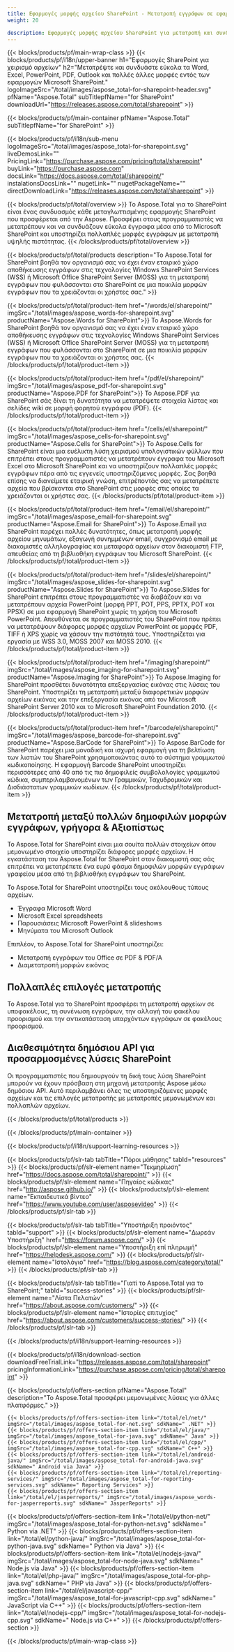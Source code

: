 ```yaml
---
title: Εφαρμογές μορφής αρχείου SharePoint - Μετατροπή εγγράφων σε εφαρμογές SharePoint 
weight: 20

description: Εφαρμογές μορφής αρχείου SharePoint για μετατροπή και συνδυασμό των μορφών εγγράφων του Word Excel PDF PowerPoint email και απεικόνισης στο Microsoft SharePoint
---
```


{{< blocks/products/pf/main-wrap-class >}}
{{< blocks/products/pf/i18n/upper-banner h1="Εφαρμογές SharePoint για χειρισμό αρχείων" h2="Μετατρέψτε και συνδυάστε εύκολα τα Word, Excel, PowerPoint, PDF, Outlook και πολλές άλλες μορφές εντός των εφαρμογών Microsoft SharePoint." logoImageSrc="/total/images/aspose_total-for-sharepoint-header.svg" pfName="Aspose.Total" subTitlepfName="for SharePoint" downloadUrl="https://releases.aspose.com/total/sharepoint" >}}

{{< blocks/products/pf/main-container pfName="Aspose.Total" subTitlepfName="for SharePoint" >}}

{{< blocks/products/pf/i18n/sub-menu logoImageSrc="/total/images/aspose_total-for-sharepoint.svg" liveDemosLink="" PricingLink="https://purchase.aspose.com/pricing/total/sharepoint" buyLink="https://purchase.aspose.com" docsLink="https://docs.aspose.com/total/sharepoint/" instalationsDocsLink="" nugetLink="" nugetPackageName="" directDownloadLink="https://releases.aspose.com/total/sharepoint" >}}

{{< blocks/products/pf/total/overview >}}
Το Aspose.Total για το SharePoint είναι ένας συνδυασμός κάθε μεταγλωττισμένης εφαρμογής SharePoint που προσφέρεται από την Aspose. Προσφέρει στους προγραμματιστές να μετατρέπουν και να συνδυάζουν εύκολα έγγραφα μέσα από το Microsoft SharePoint και υποστηρίζει πολλαπλές μορφές εγγράφων με μετατροπή υψηλής πιστότητας.
{{< /blocks/products/pf/total/overview >}}

{{< blocks/products/pf/total/products description="Το Aspose.Total for SharePoint βοηθά τον οργανισμό σας να έχει έναν εταιρικό χώρο αποθήκευσης εγγράφων στις τεχνολογίες Windows SharePoint Services (WSS) ή Microsoft Office SharePoint Server (MOSS) για τη μετατροπή εγγράφων που φυλάσσονται στο SharePoint σε μια ποικιλία μορφών εγγράφων που τα χρειάζονται οι χρήστες σας." >}}

{{< blocks/products/pf/total/product-item href="/words/el/sharepoint/" imgSrc="/total/images/aspose_words-for-sharepoint.svg" productName="Aspose.Words for SharePoint">}}
Το Aspose.Words for SharePoint βοηθά τον οργανισμό σας να έχει έναν εταιρικό χώρο αποθήκευσης εγγράφων στις τεχνολογίες Windows SharePoint Services (WSS) ή Microsoft Office SharePoint Server (MOSS) για τη μετατροπή εγγράφων που φυλάσσονται στο SharePoint σε μια ποικιλία μορφών εγγράφων που τα χρειάζονται οι χρήστες σας.
{{< /blocks/products/pf/total/product-item >}}

{{< blocks/products/pf/total/product-item href="/pdf/el/sharepoint/" imgSrc="/total/images/aspose_pdf-for-sharepoint.svg" productName="Aspose.PDF for SharePoint">}}
Το Aspose.PDF για SharePoint σάς δίνει τη δυνατότητα να μετατρέψετε στοιχεία λίστας και σελίδες wiki σε μορφή φορητού εγγράφου (PDF).
{{< /blocks/products/pf/total/product-item >}}

{{< blocks/products/pf/total/product-item href="/cells/el/sharepoint/" imgSrc="/total/images/aspose_cells-for-sharepoint.svg" productName="Aspose.Cells for SharePoint">}}
Το Aspose.Cells for SharePoint είναι μια ευέλικτη λύση χειρισμού υπολογιστικών φύλλων που επιτρέπει στους προγραμματιστές να μετατρέπουν έγγραφα του Microsoft Excel στο Microsoft SharePoint και να υποστηρίζουν πολλαπλές μορφές εγγράφων πέρα από τις εγγενείς υποστηριζόμενες μορφές. Σας βοηθά επίσης να διανείμετε εταιρική γνώση, επιτρέποντάς σας να μετατρέπετε αρχεία που βρίσκονται στο SharePoint στις μορφές στις οποίες τα χρειάζονται οι χρήστες σας.
{{< /blocks/products/pf/total/product-item >}}

{{< blocks/products/pf/total/product-item href="/email/el/sharepoint/" imgSrc="/total/images/aspose_email-for-sharepoint.svg" productName="Aspose.Email for SharePoint">}}
Το Aspose.Email για SharePoint παρέχει πολλές δυνατότητες, όπως μετατροπή μορφής αρχείου μηνυμάτων, εξαγωγή συνημμένων email, συγχρονισμό email με διακομιστές αλληλογραφίας και μεταφορά αρχείων στον διακομιστή FTP, απευθείας από τη βιβλιοθήκη εγγράφων του Microsoft SharePoint.
{{< /blocks/products/pf/total/product-item >}}

{{< blocks/products/pf/total/product-item href="/slides/el/sharepoint/" imgSrc="/total/images/aspose_slides-for-sharepoint.svg" productName="Aspose.Slides for SharePoint">}}
Το Aspose.Slides for SharePoint επιτρέπει στους προγραμματιστές να διαβάζουν και να μετατρέπουν αρχεία PowerPoint (μορφή PPT, POT, PPS, PPTX, POT και PPSX) σε μια εφαρμογή SharePoint χωρίς τη χρήση του Microsoft PowerPoint. Απευθύνεται σε προγραμματιστές του SharePoint που πρέπει να μετατρέψουν διάφορες μορφές αρχείων PowerPoint σε μορφές PDF, TIFF ή XPS χωρίς να χάσουν την πιστότητά τους. Υποστηρίζεται για εργασία με WSS 3.0, MOSS 2007 και MOSS 2010.
{{< /blocks/products/pf/total/product-item >}}

{{< blocks/products/pf/total/product-item href="/imaging/sharepoint/" imgSrc="/total/images/aspose_imaging-for-sharepoint.svg" productName="Aspose.Imaging for SharePoint">}}
Το Aspose.Imaging for SharePoint προσθέτει δυνατότητα επεξεργασίας εικόνας στις λύσεις του SharePoint. Υποστηρίζει τη μετατροπή μεταξύ διαφορετικών μορφών αρχείων εικόνας και την επεξεργασία εικόνας από τον Microsoft SharePoint Server 2010 και το Microsoft SharePoint Foundation 2010.
{{< /blocks/products/pf/total/product-item >}}

{{< blocks/products/pf/total/product-item href="/barcode/el/sharepoint/" imgSrc="/total/images/aspose_barcode-for-sharepoint.svg" productName="Aspose.BarCode for SharePoint">}}
Το Aspose.BarCode for SharePoint παρέχει μια μοναδική και ισχυρή εφαρμογή για τη βελτίωση των λιστών του SharePoint χρησιμοποιώντας αυτό το σύστημα γραμμωτού κωδικοποίησης. Η εφαρμογή Barcode SharePoint υποστηρίζει περισσότερες από 40 από τις πιο δημοφιλείς συμβολολογίες γραμμωτού κώδικα, συμπεριλαμβανομένων των Γραμμικών, Ταχυδρομικών και Δισδιάστατων γραμμικών κωδίκων.
{{< /blocks/products/pf/total/product-item >}}

<!--<p></p>-->
<div class="col-lg-12">
 <h2 class="h2title">
  <a class="anchor" id="features" name="features">
  </a>
  Μετατροπή μεταξύ πολλών δημοφιλών μορφών εγγράφων, γρήγορα &amp; Αξιοπίστως
 </h2>
 <p>
  Το Aspose.Total for SharePoint είναι μια σουίτα πολλών στοιχείων όπου μεμονωμένο στοιχείο υποστηρίζει διάφορες μορφές αρχείων. Η εγκατάσταση του Aspose.Total for SharePoint στον διακομιστή σας σάς επιτρέπει να μετατρέπετε ένα ευρύ φάσμα δημοφιλών μορφών εγγράφων γραφείου μέσα από τη βιβλιοθήκη εγγράφων του SharePoint.
 </p>
 <p>
  Το Aspose.Total for SharePoint υποστηρίζει τους ακόλουθους τύπους αρχείων.
 </p>
 <ul class="unstyled">
  <li>
   Έγγραφα Microsoft Word
  </li>
  <li>
   Microsoft Excel spreadsheets
  </li>
  <li>
   Παρουσιάσεις Microsoft PowerPoint &amp; slideshows
  </li>
  <li>
   Μηνύματα του Microsoft Outlook
  </li>
 </ul>
 <p>
  Επιπλέον, το Aspose.Total for SharePoint υποστηρίζει:
 </p>
 <ul class="unstyled">
  <li>
   Μετατροπή εγγράφων του Office σε PDF &amp; PDF/A
  </li>
  <li>
   Διαμετατροπή μορφών εικόνας
  </li>
 </ul>
</div>
<div class="col-lg-12">
 <h2 class="h2title">
  Πολλαπλές επιλογές μετατροπής
 </h2>
 <p>
  Το Aspose.Total για το SharePoint προσφέρει τη μετατροπή αρχείων σε υποφακέλους, τη συνένωση εγγράφων, την αλλαγή του φακέλου προορισμού και την αντικατάσταση υπαρχόντων εγγράφων σε φακέλους προορισμού.
 </p>
</div>
<div class="col-lg-12">
 <h2 class="h2title">
  Διαθεσιμότητα δημόσιου API για προσαρμοσμένες λύσεις SharePoint
 </h2>
 <p>
  Οι προγραμματιστές που δημιουργούν τη δική τους λύση SharePoint μπορούν να έχουν πρόσβαση στη μηχανή μετατροπής Aspose μέσω δημόσιου API. Αυτό περιλαμβάνει όλες τις υποστηριζόμενες μορφές αρχείων και τις επιλογές μετατροπής με μετατροπές μεμονωμένων και πολλαπλών αρχείων.
 </p>
</div>
<!--Feature-section Start-->
<!--Feature-section End-->

{{< /blocks/products/pf/total/products >}}

{{< /blocks/products/pf/main-container >}}


{{< blocks/products/pf/i18n/support-learning-resources >}}

{{< blocks/products/pf/slr-tab tabTitle="Πόροι μάθησης" tabId="resources" >}}
{{< blocks/products/pf/slr-element name="Τεκμηρίωση" href="https://docs.aspose.com/total/sharepoint/" >}} 
{{< blocks/products/pf/slr-element name="Πηγαίος κώδικας" href="http://aspose.github.io/" >}} 
{{< blocks/products/pf/slr-element name="Εκπαιδευτικά βίντεο" href="https://www.youtube.com/user/asposevideo" >}} 
{{< /blocks/products/pf/slr-tab >}}

{{< blocks/products/pf/slr-tab tabTitle="Υποστήριξη προιόντος" tabId="support" >}}
{{< blocks/products/pf/slr-element name="Δωρεάν Υποστήριξη" href="https://forum.aspose.com/" >}} 
{{< blocks/products/pf/slr-element name="Υποστήριξη επί πληρωμή" href="https://helpdesk.aspose.com/" >}} 
{{< blocks/products/pf/slr-element name="Ιστολόγιο" href="https://blog.aspose.com/category/total/" >}} 
{{< /blocks/products/pf/slr-tab >}}

{{< blocks/products/pf/slr-tab tabTitle="Γιατί το Aspose.Total για το SharePoint;" tabId="success-stories" >}}
{{< blocks/products/pf/slr-element name="Λίστα Πελατών" href="https://about.aspose.com/customers/" >}} 
{{< blocks/products/pf/slr-element name="Ιστορίες επιτυχίας" href="https://about.aspose.com/customers/success-stories/" >}} 
{{< /blocks/products/pf/slr-tab >}}

{{< /blocks/products/pf/i18n/support-learning-resources >}}

{{< blocks/products/pf/i18n/download-section downloadFreeTrialLink="https://releases.aspose.com/total/sharepoint" pricingInformationLink="https://purchase.aspose.com/pricing/total/sharepoint" >}}

{{< blocks/products/pf/offers-section pfName="Aspose.Total" description="Το Aspose.Total προσφέρει μεμονωμένες λύσεις για άλλες πλατφόρμες." >}}

    {{< blocks/products/pf/offers-section-item link="/total/el/net/" imgSrc="/total/images/aspose_total-for-net.svg" sdkName=" .NET" >}}
    {{< blocks/products/pf/offers-section-item link="/total/el/java/" imgSrc="/total/images/aspose_total-for-java.svg" sdkName=" Java" >}}
    {{< blocks/products/pf/offers-section-item link="/total/el/cpp/" imgSrc="/total/images/aspose_total-for-cpp.svg" sdkName=" C++" >}}
    {{< blocks/products/pf/offers-section-item link="/total/el/android-java/" imgSrc="/total/images/aspose_total-for-android-java.svg" sdkName=" Android via Java" >}}
    {{< blocks/products/pf/offers-section-item link="/total/el/reporting-services/" imgSrc="/total/images/aspose_total-for-reporting-services.svg" sdkName=" Reporting Services" >}}
    {{< blocks/products/pf/offers-section-item link="/total/el/jasperreports/" imgSrc="/total/images/aspose_words-for-jasperreports.svg" sdkName=" JasperReports" >}}
 {{< blocks/products/pf/offers-section-item link="/total/el/python-net/" imgSrc="/total/images/aspose_total-for-python-net.svg" sdkName=" Python via .NET" >}}
 {{< blocks/products/pf/offers-section-item link="/total/el/python-java/" imgSrc="/total/images/aspose_total-for-python-java.svg" sdkName=" Python via Java" >}}
 {{< blocks/products/pf/offers-section-item link="/total/el/nodejs-java/" imgSrc="/total/images/aspose_total-for-node-java.svg" sdkName=" Node.js via Java" >}}
 {{< blocks/products/pf/offers-section-item link="/total/el/php-java/" imgSrc="/total/images/aspose_total-for-php-java.svg" sdkName=" PHP via Java" >}}
{{< blocks/products/pf/offers-section-item link="/total/el/javascript-cpp/" imgSrc="/total/images/aspose_total-for-javascript-cpp.svg" sdkName=" JavaScript via C++" >}}
{{< blocks/products/pf/offers-section-item link="/total/el/nodejs-cpp/" imgSrc="/total/images/aspose_total-for-nodejs-cpp.svg" sdkName=" Node.js via C++" >}}
{{< /blocks/products/pf/offers-section >}}

{{< /blocks/products/pf/main-wrap-class >}}